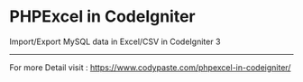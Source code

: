 # PHPExcel in CodeIgniter
 Import/Export MySQL data in Excel/CSV in CodeIgniter 3
 
 ---------------------------------------------------------
 
For more Detail visit : https://www.codypaste.com/phpexcel-in-codeigniter/
